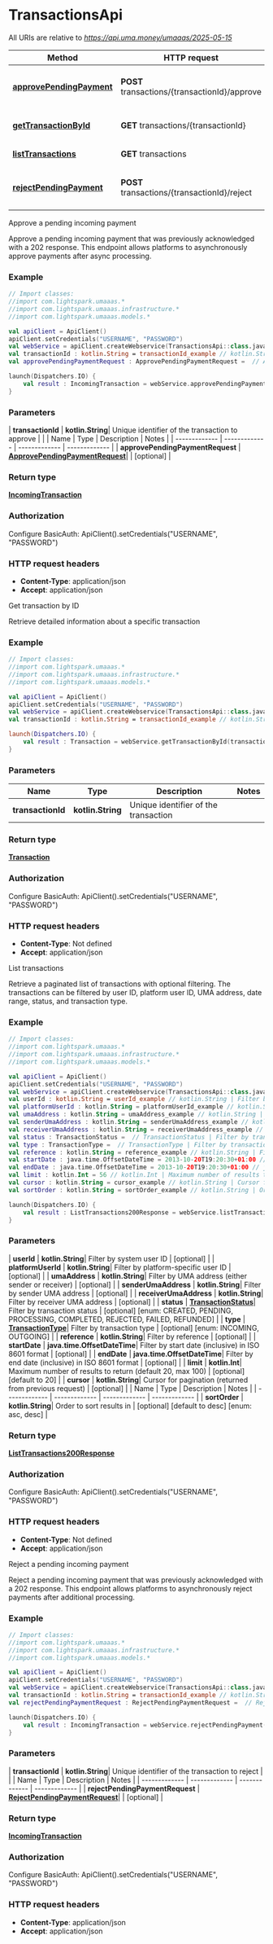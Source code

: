 # TransactionsApi

All URIs are relative to *https://api.uma.money/umaaas/2025-05-15*

| Method | HTTP request | Description |
| ------------- | ------------- | ------------- |
| [**approvePendingPayment**](TransactionsApi.md#approvePendingPayment) | **POST** transactions/{transactionId}/approve | Approve a pending incoming payment |
| [**getTransactionById**](TransactionsApi.md#getTransactionById) | **GET** transactions/{transactionId} | Get transaction by ID |
| [**listTransactions**](TransactionsApi.md#listTransactions) | **GET** transactions | List transactions |
| [**rejectPendingPayment**](TransactionsApi.md#rejectPendingPayment) | **POST** transactions/{transactionId}/reject | Reject a pending incoming payment |



Approve a pending incoming payment

Approve a pending incoming payment that was previously acknowledged with a 202 response. This endpoint allows platforms to asynchronously approve payments after async processing. 

### Example
```kotlin
// Import classes:
//import com.lightspark.umaaas.*
//import com.lightspark.umaaas.infrastructure.*
//import com.lightspark.umaaas.models.*

val apiClient = ApiClient()
apiClient.setCredentials("USERNAME", "PASSWORD")
val webService = apiClient.createWebservice(TransactionsApi::class.java)
val transactionId : kotlin.String = transactionId_example // kotlin.String | Unique identifier of the transaction to approve
val approvePendingPaymentRequest : ApprovePendingPaymentRequest =  // ApprovePendingPaymentRequest | 

launch(Dispatchers.IO) {
    val result : IncomingTransaction = webService.approvePendingPayment(transactionId, approvePendingPaymentRequest)
}
```

### Parameters
| **transactionId** | **kotlin.String**| Unique identifier of the transaction to approve | |
| Name | Type | Description  | Notes |
| ------------- | ------------- | ------------- | ------------- |
| **approvePendingPaymentRequest** | [**ApprovePendingPaymentRequest**](ApprovePendingPaymentRequest.md)|  | [optional] |

### Return type

[**IncomingTransaction**](IncomingTransaction.md)

### Authorization


Configure BasicAuth:
    ApiClient().setCredentials("USERNAME", "PASSWORD")

### HTTP request headers

 - **Content-Type**: application/json
 - **Accept**: application/json


Get transaction by ID

Retrieve detailed information about a specific transaction

### Example
```kotlin
// Import classes:
//import com.lightspark.umaaas.*
//import com.lightspark.umaaas.infrastructure.*
//import com.lightspark.umaaas.models.*

val apiClient = ApiClient()
apiClient.setCredentials("USERNAME", "PASSWORD")
val webService = apiClient.createWebservice(TransactionsApi::class.java)
val transactionId : kotlin.String = transactionId_example // kotlin.String | Unique identifier of the transaction

launch(Dispatchers.IO) {
    val result : Transaction = webService.getTransactionById(transactionId)
}
```

### Parameters
| Name | Type | Description  | Notes |
| ------------- | ------------- | ------------- | ------------- |
| **transactionId** | **kotlin.String**| Unique identifier of the transaction | |

### Return type

[**Transaction**](Transaction.md)

### Authorization


Configure BasicAuth:
    ApiClient().setCredentials("USERNAME", "PASSWORD")

### HTTP request headers

 - **Content-Type**: Not defined
 - **Accept**: application/json


List transactions

Retrieve a paginated list of transactions with optional filtering. The transactions can be filtered by user ID, platform user ID, UMA address,  date range, status, and transaction type. 

### Example
```kotlin
// Import classes:
//import com.lightspark.umaaas.*
//import com.lightspark.umaaas.infrastructure.*
//import com.lightspark.umaaas.models.*

val apiClient = ApiClient()
apiClient.setCredentials("USERNAME", "PASSWORD")
val webService = apiClient.createWebservice(TransactionsApi::class.java)
val userId : kotlin.String = userId_example // kotlin.String | Filter by system user ID
val platformUserId : kotlin.String = platformUserId_example // kotlin.String | Filter by platform-specific user ID
val umaAddress : kotlin.String = umaAddress_example // kotlin.String | Filter by UMA address (either sender or receiver)
val senderUmaAddress : kotlin.String = senderUmaAddress_example // kotlin.String | Filter by sender UMA address
val receiverUmaAddress : kotlin.String = receiverUmaAddress_example // kotlin.String | Filter by receiver UMA address
val status : TransactionStatus =  // TransactionStatus | Filter by transaction status
val type : TransactionType =  // TransactionType | Filter by transaction type
val reference : kotlin.String = reference_example // kotlin.String | Filter by reference
val startDate : java.time.OffsetDateTime = 2013-10-20T19:20:30+01:00 // java.time.OffsetDateTime | Filter by start date (inclusive) in ISO 8601 format
val endDate : java.time.OffsetDateTime = 2013-10-20T19:20:30+01:00 // java.time.OffsetDateTime | Filter by end date (inclusive) in ISO 8601 format
val limit : kotlin.Int = 56 // kotlin.Int | Maximum number of results to return (default 20, max 100)
val cursor : kotlin.String = cursor_example // kotlin.String | Cursor for pagination (returned from previous request)
val sortOrder : kotlin.String = sortOrder_example // kotlin.String | Order to sort results in

launch(Dispatchers.IO) {
    val result : ListTransactions200Response = webService.listTransactions(userId, platformUserId, umaAddress, senderUmaAddress, receiverUmaAddress, status, type, reference, startDate, endDate, limit, cursor, sortOrder)
}
```

### Parameters
| **userId** | **kotlin.String**| Filter by system user ID | [optional] |
| **platformUserId** | **kotlin.String**| Filter by platform-specific user ID | [optional] |
| **umaAddress** | **kotlin.String**| Filter by UMA address (either sender or receiver) | [optional] |
| **senderUmaAddress** | **kotlin.String**| Filter by sender UMA address | [optional] |
| **receiverUmaAddress** | **kotlin.String**| Filter by receiver UMA address | [optional] |
| **status** | [**TransactionStatus**](.md)| Filter by transaction status | [optional] [enum: CREATED, PENDING, PROCESSING, COMPLETED, REJECTED, FAILED, REFUNDED] |
| **type** | [**TransactionType**](.md)| Filter by transaction type | [optional] [enum: INCOMING, OUTGOING] |
| **reference** | **kotlin.String**| Filter by reference | [optional] |
| **startDate** | **java.time.OffsetDateTime**| Filter by start date (inclusive) in ISO 8601 format | [optional] |
| **endDate** | **java.time.OffsetDateTime**| Filter by end date (inclusive) in ISO 8601 format | [optional] |
| **limit** | **kotlin.Int**| Maximum number of results to return (default 20, max 100) | [optional] [default to 20] |
| **cursor** | **kotlin.String**| Cursor for pagination (returned from previous request) | [optional] |
| Name | Type | Description  | Notes |
| ------------- | ------------- | ------------- | ------------- |
| **sortOrder** | **kotlin.String**| Order to sort results in | [optional] [default to desc] [enum: asc, desc] |

### Return type

[**ListTransactions200Response**](ListTransactions200Response.md)

### Authorization


Configure BasicAuth:
    ApiClient().setCredentials("USERNAME", "PASSWORD")

### HTTP request headers

 - **Content-Type**: Not defined
 - **Accept**: application/json


Reject a pending incoming payment

Reject a pending incoming payment that was previously acknowledged with a 202 response. This endpoint allows platforms to asynchronously reject payments after additional processing. 

### Example
```kotlin
// Import classes:
//import com.lightspark.umaaas.*
//import com.lightspark.umaaas.infrastructure.*
//import com.lightspark.umaaas.models.*

val apiClient = ApiClient()
apiClient.setCredentials("USERNAME", "PASSWORD")
val webService = apiClient.createWebservice(TransactionsApi::class.java)
val transactionId : kotlin.String = transactionId_example // kotlin.String | Unique identifier of the transaction to reject
val rejectPendingPaymentRequest : RejectPendingPaymentRequest =  // RejectPendingPaymentRequest | 

launch(Dispatchers.IO) {
    val result : IncomingTransaction = webService.rejectPendingPayment(transactionId, rejectPendingPaymentRequest)
}
```

### Parameters
| **transactionId** | **kotlin.String**| Unique identifier of the transaction to reject | |
| Name | Type | Description  | Notes |
| ------------- | ------------- | ------------- | ------------- |
| **rejectPendingPaymentRequest** | [**RejectPendingPaymentRequest**](RejectPendingPaymentRequest.md)|  | [optional] |

### Return type

[**IncomingTransaction**](IncomingTransaction.md)

### Authorization


Configure BasicAuth:
    ApiClient().setCredentials("USERNAME", "PASSWORD")

### HTTP request headers

 - **Content-Type**: application/json
 - **Accept**: application/json

